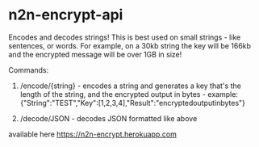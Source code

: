 # n2n-encrypt-api
Encodes and decodes strings!
This is best used on small strings - like sentences, or words. 
For example, on a 30kb string the key will be 166kb and the encrypted message will be over 1GB in size!

Commands:
1) /encode/{string} - encodes a string and generates a key that's the length of the string, and the encrypted output in bytes - example: {"String":"TEST","Key":[1,2,3,4],"Result":"encryptedoutputinbytes"}

2) /decode/JSON - decodes JSON formatted like above

available here https://n2n-encrypt.herokuapp.com
